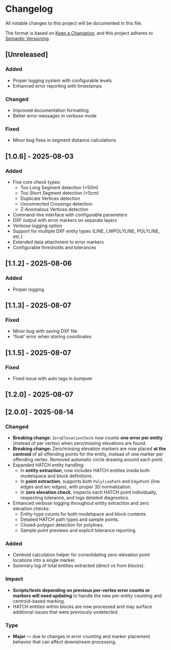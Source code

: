 # Changelog

All notable changes to this project will be documented in this file.

The format is based on [Keep a Changelog](https://keepachangelog.com/en/1.0.0/),
and this project adheres to [Semantic Versioning](https://semver.org/spec/v2.0.0.html).

## [Unreleased]
### Added
- Proper logging system with configurable levels
- Enhanced error reporting with timestamps

### Changed
- Improved documentation formatting
- Better error messages in verbose mode

### Fixed
- Minor bug fixes in segment distance calculations

## [1.0.6] - 2025-08-03
### Added
- Five core check types:
  - Too Long Segment detection (>50m)
  - Too Short Segment detection (<5cm) 
  - Duplicate Vertices detection
  - Unconnected Crossings detection
  - Z-Anomalous Vertices detection
- Command-line interface with configurable parameters
- DXF output with error markers on separate layers
- Verbose logging option
- Support for multiple DXF entity types (LINE, LWPOLYLINE, POLYLINE, etc.)
- Extended data attachment to error markers
- Configurable thresholds and tolerances

## [1.1.2] - 2025-08-06
### Added
- Proper logging

## [1.1.3] - 2025-08-07
### Fixed
- Minor bug with saving DXF file
- 'float' error when storing coordinates

## [1.1.5] - 2025-08-07
### Fixed
- Fixed issue with auto tags in bumpver

## [1.2.0] - 2025-08-07

## [2.0.0] - 2025-08-14
### Changed
- **Breaking change:** `ZeroElevationCheck` now counts **one error per entity** (instead of per vertex) when zero/missing elevations are found.
- **Breaking change:** Zero/missing elevation markers are now placed **at the centroid** of all offending points for the entity, instead of one marker per offending vertex. Removed automatic circle drawing around each point.
- Expanded HATCH entity handling:
  - In **entity extraction**, now includes HATCH entities inside both modelspace and block definitions.
  - In **point extraction**, supports both `PolylinePath` and `EdgePath` (line edges and arc edges), with proper 3D normalization.
  - In **zero elevation check**, inspects each HATCH point individually, respecting tolerance, and logs detailed diagnostics.
- Enhanced verbose logging throughout entity extraction and zero elevation checks:
  - Entity-type counts for both modelspace and block contents.
  - Detailed HATCH path types and sample points.
  - Closed-polygon detection for polylines.
  - Sample point previews and explicit tolerance reporting.

### Added
- Centroid calculation helper for consolidating zero-elevation point locations into a single marker.
- Summary log of total entities extracted (direct vs from blocks).

### Impact
- **Scripts/tests depending on previous per-vertex error counts or markers will need updating** to handle the new per-entity counting and centroid-based marking.
- HATCH entities within blocks are now processed and may surface additional issues that were previously undetected.

### Type
- **Major** — due to changes in error counting and marker placement behavior that can affect downstream processing.
